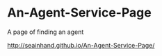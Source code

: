 # An-Agent-Service-Page
A page of finding an agent

http://seainhand.github.io/An-Agent-Service-Page/
